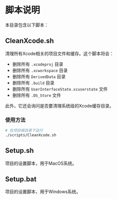 # 脚本说明

本目录包含以下脚本：

## CleanXcode.sh

清理所有Xcode相关的项目文件和缓存。这个脚本将会：

- 删除所有 `.xcodeproj` 目录
- 删除所有 `.xcworkspace` 目录
- 删除所有 `DerivedData` 目录
- 删除所有 `.build` 目录
- 删除所有 `UserInterfaceState.xcuserstate` 文件
- 删除所有 `.DS_Store` 文件

此外，它还会询问是否要清理系统级的Xcode缓存目录。

### 使用方法

```bash
# 在项目根目录下运行
./scripts/CleanXcode.sh
```

## Setup.sh

项目的设置脚本，用于MacOS系统。

## Setup.bat

项目的设置脚本，用于Windows系统。 